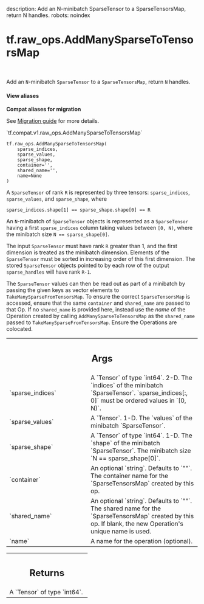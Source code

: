 description: Add an N-minibatch SparseTensor to a SparseTensorsMap, return N handles.
robots: noindex

# tf.raw_ops.AddManySparseToTensorsMap

<!-- Insert buttons and diff -->

<table class="tfo-notebook-buttons tfo-api nocontent" align="left">

</table>



Add an `N`-minibatch `SparseTensor` to a `SparseTensorsMap`, return `N` handles.

<section class="expandable">
  <h4 class="showalways">View aliases</h4>
  <p>
<b>Compat aliases for migration</b>
<p>See
<a href="https://www.tensorflow.org/guide/migrate">Migration guide</a> for
more details.</p>
<p>`tf.compat.v1.raw_ops.AddManySparseToTensorsMap`</p>
</p>
</section>

<pre class="devsite-click-to-copy prettyprint lang-py tfo-signature-link">
<code>tf.raw_ops.AddManySparseToTensorsMap(
    sparse_indices,
    sparse_values,
    sparse_shape,
    container=&#x27;&#x27;,
    shared_name=&#x27;&#x27;,
    name=None
)
</code></pre>



<!-- Placeholder for "Used in" -->

A `SparseTensor` of rank `R` is represented by three tensors: `sparse_indices`,
`sparse_values`, and `sparse_shape`, where

```sparse_indices.shape[1] == sparse_shape.shape[0] == R```

An `N`-minibatch of `SparseTensor` objects is represented as a `SparseTensor`
having a first `sparse_indices` column taking values between `[0, N)`, where
the minibatch size `N == sparse_shape[0]`.

The input `SparseTensor` must have rank `R` greater than 1, and the first
dimension is treated as the minibatch dimension.  Elements of the `SparseTensor`
must be sorted in increasing order of this first dimension.  The stored
`SparseTensor` objects pointed to by each row of the output `sparse_handles`
will have rank `R-1`.

The `SparseTensor` values can then be read out as part of a minibatch by passing
the given keys as vector elements to `TakeManySparseFromTensorsMap`.  To ensure
the correct `SparseTensorsMap` is accessed, ensure that the same
`container` and `shared_name` are passed to that Op.  If no `shared_name`
is provided here, instead use the *name* of the Operation created by calling
`AddManySparseToTensorsMap` as the `shared_name` passed to
`TakeManySparseFromTensorsMap`.  Ensure the Operations are colocated.

<!-- Tabular view -->
 <table class="responsive fixed orange">
<colgroup><col width="214px"><col></colgroup>
<tr><th colspan="2"><h2 class="add-link">Args</h2></th></tr>

<tr>
<td>
`sparse_indices`
</td>
<td>
A `Tensor` of type `int64`.
2-D.  The `indices` of the minibatch `SparseTensor`.
`sparse_indices[:, 0]` must be ordered values in `[0, N)`.
</td>
</tr><tr>
<td>
`sparse_values`
</td>
<td>
A `Tensor`.
1-D.  The `values` of the minibatch `SparseTensor`.
</td>
</tr><tr>
<td>
`sparse_shape`
</td>
<td>
A `Tensor` of type `int64`.
1-D.  The `shape` of the minibatch `SparseTensor`.
The minibatch size `N == sparse_shape[0]`.
</td>
</tr><tr>
<td>
`container`
</td>
<td>
An optional `string`. Defaults to `""`.
The container name for the `SparseTensorsMap` created by this op.
</td>
</tr><tr>
<td>
`shared_name`
</td>
<td>
An optional `string`. Defaults to `""`.
The shared name for the `SparseTensorsMap` created by this op.
If blank, the new Operation's unique name is used.
</td>
</tr><tr>
<td>
`name`
</td>
<td>
A name for the operation (optional).
</td>
</tr>
</table>



<!-- Tabular view -->
 <table class="responsive fixed orange">
<colgroup><col width="214px"><col></colgroup>
<tr><th colspan="2"><h2 class="add-link">Returns</h2></th></tr>
<tr class="alt">
<td colspan="2">
A `Tensor` of type `int64`.
</td>
</tr>

</table>

